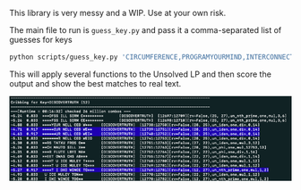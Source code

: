 This library is very messy and a WIP. Use at your own risk.

The main file to run is `guess_key.py` and pass it a comma-separated list of guesses for keys

```bash
python scripts/guess_key.py 'CIRCUMFERENCE,PROGRAMYOURMIND,INTERCONNECTEDNESS'
```


This will apply several functions to the Unsolved LP and then score the output and show the best matches to real text.

![img](data/guess_key_output.png)

